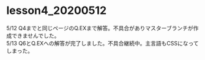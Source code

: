 # lesson4_20200512
5/12 Q4までと同じページのQ.EXまで解答。不具合がありマスターブランチが作成できませんでした。<br>
5/13 Q6とQ.EXへの解答が完了しました。不具合継続中。主言語もCSSになってしまった。
